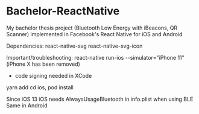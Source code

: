 # Bachelor-ReactNative
My bachelor thesis project (Bluetooth Low Energy with iBeacons, QR Scanner) implemented in Facebook's React Native for iOS and Android

Dependencies:
react-native-svg
react-native-svg-icon

Important/troubleshooting:
react-native run-ios --simulator="iPhone 11" (iPhone X has been removed)
- code signing needed in XCode

yarn add 
cd ios, pod install

Since iOS 13 iOS needs AlwaysUsageBluetooth in info.plist when using BLE
Same in Android
